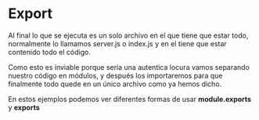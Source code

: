 # Export

Al final lo que se ejecuta es un solo archivo en el que tiene que estar todo, 
normalmente lo llamamos server.js o index.js y en el tiene que estar contenido 
todo el código.

Como esto es inviable porque sería una autentica locura vamos separando nuestro 
código en módulos, y después los importaremos para que finalmente todo quede en 
un único archivo como ya hemos dicho.

En estos ejemplos podemos ver diferentes formas de usar **module.exports** y **exports**

